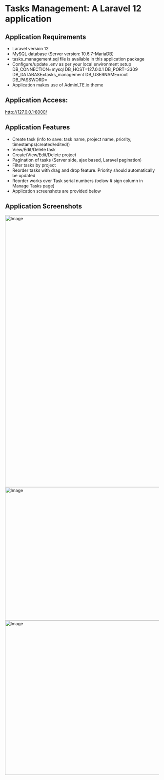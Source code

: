 # Tasks Management: A Laravel 12 application

## Application Requirements
- Laravel version 12
- MySQL database (Server version: 10.6.7-MariaDB)
- tasks_management.sql file is available in this application package
- Configure/update .env as per your local environment setup
    DB_CONNECTION=mysql
    DB_HOST=127.0.0.1
    DB_PORT=3309
    DB_DATABASE=tasks_management
    DB_USERNAME=root
    DB_PASSWORD=
- Application makes use of AdminLTE.io theme


## Application Access:
http://127.0.0.1:8000/


## Application Features
- Create task (info to save: task name, project name, priority, timestamps(created/edited))
- View/Edit/Delete task
- Create/View/Edit/Delete project
- Pagination of tasks (Server side, ajax based, Laravel pagination)
- Filter tasks by project
- Reorder tasks with drag and drop feature. Priority should automatically be updated
- Reorder works over Task serial numbers (below # sign column in Manage Tasks page)
- Application screenshots are provided below

## Application Screenshots
<img width="1920" height="891" alt="Image" src="https://github.com/user-attachments/assets/cd9eaf1d-6c85-48b4-b3a9-f22035731546" />
<img width="960" height="437" alt="Image" src="https://github.com/user-attachments/assets/b9d9d4fa-5211-4109-98de-32d2eb874d00" />
<img width="960" height="506" alt="Image" src="https://github.com/user-attachments/assets/8d33ce1f-c0c1-43ca-aff5-3f7837eb7491" />
